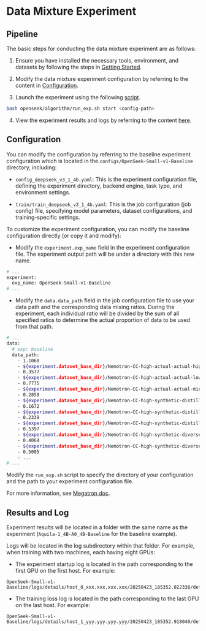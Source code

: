 # Data Mixture Experiment

## Pipeline

The basic steps for conducting the data mixture experiment are as follows:

1. Ensure you have installed the necessary tools, environment, and datasets by following the steps in [Getting Started](../README.md#-getting-started).

2. Modify the data mixture experiment configuration by referring to the content in [Configuration](#configuration).

3. Launch the experiment using the following [script](openseek/algorithm/run_exp.sh).
```sh
bash openseek/algorithm/run_exp.sh start <config-path>
```

4. View the experiment results and logs by referring to the content [here](#results-and-log).

## Configuration

You can modify the configuration by referring to the baseline experiment configuration which is located in the `configs/OpenSeek-Small-v1-Baseline` directory, including:

- `config_deepseek_v3_1_4b.yaml`: This is the experiment configuration file, defining the experiment directory, backend engine, task type, and environment settings.

- `train/train_deepseek_v3_1_4b.yaml`: This is the job configuration (job config) file, specifying model parameters, dataset configurations, and training-specific settings.

To customize the experiment configuration, you can modify the baseline configuration directly (or copy it and modify):

- Modify the `experiment.exp_name` field in the experiment configuration file. The experiment output path will be under a directory with this new name.

```sh
# ...
experiment:
  exp_name: OpenSeek-Small-v1-Baseline
# ...
```

- Modify the `data.data_path` field in the job configuration file to use your data path and the corresponding data mixing ratios. During the experiment, each individual ratio will be divided by the sum of all specified ratios to determine the actual proportion of data to be used from that path.

```sh
# ...
data:
  # exp: baseline
  data_path:
    - 1.1068
    - ${experiment.dataset_base_dir}/Nemotron-CC-high-actual-actual-high/part_142_text_document
    - 0.3577
    - ${experiment.dataset_base_dir}/Nemotron-CC-high-actual-actual-low/part_62_text_document
    - 0.7775
    - ${experiment.dataset_base_dir}/Nemotron-CC-high-actual-actual-mid/part_189_text_document
    - 0.2859
    - ${experiment.dataset_base_dir}/Nemotron-CC-high-synthetic-distill-high/part_76_text_document
    - 0.1672
    - ${experiment.dataset_base_dir}/Nemotron-CC-high-synthetic-distill-low/part_124_text_document
    - 0.2339
    - ${experiment.dataset_base_dir}/Nemotron-CC-high-synthetic-distill-mid/part_29_text_document
    - 0.5397
    - ${experiment.dataset_base_dir}/Nemotron-CC-high-synthetic-diverse_qa_pairs-high/part_244_text_document
    - 0.4064
    - ${experiment.dataset_base_dir}/Nemotron-CC-high-synthetic-diverse_qa_pairs-low/part_150_text_document
    - 0.5005
    - ...
# ...
```

Modify the `run_exp.sh` script to specify the directory of your configuration and the path to your experiment configuration file.

For more information, see [Megatron doc](https://github.com/NVIDIA/Megatron-LM/blob/main/megatron/training/arguments.py).

## Results and Log

Experiment results will be located in a folder with the same name as the experiment (`Aquila-1_4B-A0_4B-Baseline` for the baseline example). 

Logs will be located in the log subdirectory within that folder. For example, when training with two machines, each having eight GPUs:

- The experiment startup log is located in the path corresponding to the first GPU on the first host. For example:
```
OpenSeek-Small-v1-Baseline/logs/details/host_0_xxx.xxx.xxx.xxx/20250423_185352.022338/default_atongk86/attempt_0/0
```

- The training loss log is located in the path corresponding to the last GPU on the last host. For example:
```
OpenSeek-Small-v1-Baseline/logs/details/host_1_yyy.yyy.yyy.yyy/20250423_185352.918040/default_zcuhq1c7/attempt_0/7
```


